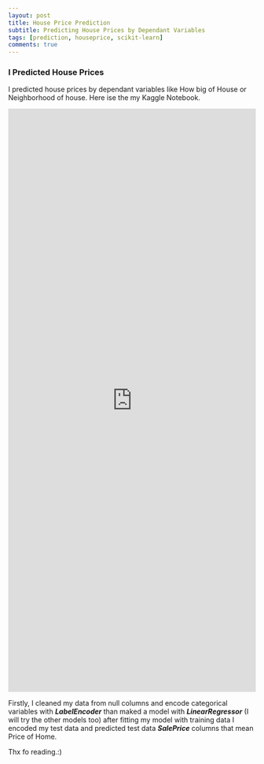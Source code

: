 ```yaml
---
layout: post
title: House Price Prediction
subtitle: Predicting House Prices by Dependant Variables
tags: [prediction, houseprice, scikit-learn]
comments: true
---
```


### I Predicted House Prices ###

I predicted house prices by dependant variables like How big of House or Neighborhood of house. Here ise the my Kaggle Notebook.

<iframe src="https://www.kaggle.com/embed/bilalelebi/house-price-prediction?kernelSessionId=114938613" height="1185" style="margin: 0 auto; width: 100%; max-width: 950px;" frameborder="0" scrolling="auto" title="House Price Prediction"></iframe>

Firstly, I cleaned my data from null columns and encode categorical variables with ***LabelEncoder*** than maked a model with ***LinearRegressor*** (I will try the other models too) after fitting my model with training data I encoded my test data and predicted test data ***SalePrice*** columns that mean Price of Home.

Thx fo reading.:)
